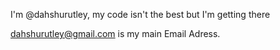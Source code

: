 I'm @dahshurutley, my code isn't the best but I'm getting there

dahshurutley@gmail.com is my main Email Adress. 
